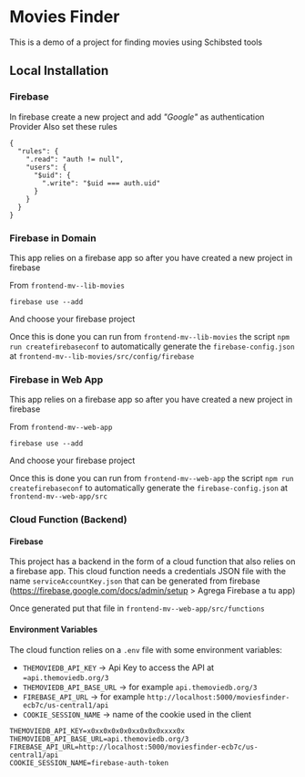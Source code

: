 # Movies Finder

This is a demo of a project for finding movies using Schibsted tools

## Local Installation

### Firebase

In firebase create a new project and add _"Google"_ as authentication Provider 
Also set these rules

```
{
  "rules": {
    ".read": "auth != null",
    "users": {
      "$uid": {
        ".write": "$uid === auth.uid"
      }
    }
  }
}
```

### Firebase in Domain

This app relies on a firebase app so after you have created a new project in firebase

From `frontend-mv--lib-movies`

```
firebase use --add
```

And choose your firebase project

Once this is done you can run from `frontend-mv--lib-movies` the script `npm run createfirebaseconf` to automatically generate the `firebase-config.json` at `frontend-mv--lib-movies/src/config/firebase`

### Firebase in Web App

This app relies on a firebase app so after you have created a new project in firebase

From `frontend-mv--web-app`

```
firebase use --add
```

And choose your firebase project

Once this is done you can run from `frontend-mv--web-app` the script `npm run createfirebaseconf` to automatically generate the `firebase-config.json` at `frontend-mv--web-app/src`

### Cloud Function (Backend)

#### Firebase

This project has a backend in the form of a cloud function that also relies on a firebase app. This cloud function needs a credentials JSON file with the name `serviceAccountKey.json` that can be generated from firebase (https://firebase.google.com/docs/admin/setup > Agrega Firebase a tu app)
 
Once generated put that file in `frontend-mv--web-app/src/functions`

#### Environment Variables

The cloud function relies on a `.env` file with some environment variables:

- `THEMOVIEDB_API_KEY` → Api Key to access the API at `=api.themoviedb.org/3`
- `THEMOVIEDB_API_BASE_URL`  →  for example `api.themoviedb.org/3`
- `FIREBASE_API_URL`  →  for example `http://localhost:5000/moviesfinder-ecb7c/us-central1/api`
- `COOKIE_SESSION_NAME`  →  name of the cookie used in the client

```
THEMOVIEDB_API_KEY=x0xx0x0x0x0xx0x0x0xxxx0x
THEMOVIEDB_API_BASE_URL=api.themoviedb.org/3
FIREBASE_API_URL=http://localhost:5000/moviesfinder-ecb7c/us-central1/api
COOKIE_SESSION_NAME=firebase-auth-token
```


